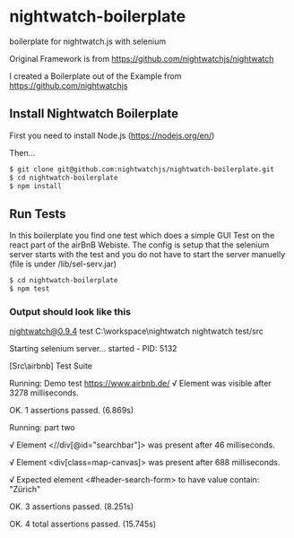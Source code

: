 # nightwatch-boilerplate
boilerplate for nightwatch.js with selenium

Original Framework is from https://github.com/nightwatchjs/nightwatch 

I  created a Boilerplate out of the Example from https://github.com/nightwatchjs

## Install Nightwatch Boilerplate

First you need to install Node.js (https://nodejs.org/en/)

Then...
```sh
$ git clone git@github.com:nightwatchjs/nightwatch-boilerplate.git
$ cd nightwatch-boilerplate
$ npm install
```

## Run Tests

In this boilerplate you find one test which does a simple GUI Test on the react part of the airBnB Webiste. The config is setup that the selenium server starts with the test and you do not have to start the server manuelly (file is under /lib/sel-serv.jar)

```sh
$ cd nightwatch-boilerplate
$ npm test
```

### Output should look like this
nightwatch@0.9.4 test C:\workspace\nightwatch
nightwatch test/src

Starting selenium server... started - PID:  5132

[Src\airbnb] Test Suite

Running:  Demo test https://www.airbnb.de/
 √ Element <body> was visible after 3278 milliseconds.

OK. 1 assertions passed. (6.869s)

Running:  part two

 √ Element <//div[@id="searchbar"]> was present after 46 milliseconds.
 
 √ Element <div[class=map-canvas]> was present after 688 milliseconds.
 
 √ Expected element <#header-search-form> to have value contain: "Zürich"

OK. 3 assertions passed. (8.251s)

OK. 4  total assertions passed. (15.745s)









